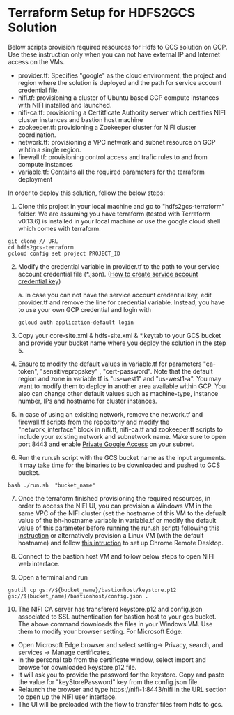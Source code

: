 # Terraform Setup for HDFS2GCS Solution
Below scripts provision required resources for Hdfs to GCS solution on GCP. Use these instruction only when you can not have external IP and Internet access on the VMs.
- provider.tf: Specifies "google" as the cloud environment, the project and region where the solution is deployed and the path for service account credential file. 
- nifi.tf: provisioning a cluster of Ubuntu based GCP compute instances with NIFI installed and launched.
- nifi-ca.tf: provisioning a Certitficate Authority server which certifies NIFI cluster instances and bastion host machine
- zookeeper.tf: provisioning a Zookeeper cluster for NIFI cluster coordination.
- network.tf: provisioning a VPC network and subnet resource on GCP wihtin a single region.
- firewall.tf: provisioning control access and trafic rules to and from compute instances
- variable.tf: Contains all the required parameters for the terraform deployment 


In order to deploy this solution, follow the below steps: 
1. Clone this project in your local machine and go to "hdfs2gcs-terraform" folder. We are assuming you have terraform (tested with Terraform v0.13.6) is installed in your local machine or use the google cloud shell which comes with terraform.
```
git clone // URL 
cd hdfs2gcs-terraform
gcloud config set project PROJECT_ID
```
2. Modify the credential variable in provider.tf to the path to your service account credential file (*.json). ([How to create service account credential key](https://cloud.google.com/iam/docs/creating-managing-service-account-keys#creating))
   
   a. In case you can not have the service account credential key, edit provider.tf and remove the line for credential variable. Instead, you have to use your own GCP credential and login with 
   ```
   gcloud auth application-default login
   ``` 
3. Copy your core-site.xml & hdfs-site.xml & *.keytab to your GCS bucket and provide your bucket name where you deploy the solution in the step 5.
   
4. Ensure to modify the default values in variable.tf for parameters "ca-token", "sensitivepropskey" , "cert-password". Note that the default region and zone in variable.tf is "us-west1" and "us-west1-a". You may want to modify them to deploy in another area available within GCP. You also can change other default values such as machine-type, instance number, IPs and hostname for cluster instances.
   
5. In case of using an exisiting network, remove the network.tf and firewall.tf scripts from the repositoriy and modify the "network_interface" block in nifi.tf, nifi-ca.tf and zookeeper.tf scripts to include your existing network and subnetwork name. Make sure to open port 8443 and enable [Private Google Access](https://cloud.google.com/vpc/docs/configure-private-google-access) on your subnet.

6. Run the run.sh script with the GCS bucket name as the input arguments. It may take time for the binaries to be downloaded and pushed to GCS bucket.
```                                              
bash ./run.sh  "bucket_name"
```
7. Once the terraform finished provisioning the required resources, in order to access the NIFI UI, you can provision a Windows VM in the same VPC of the NIFI cluster (set the hostname of this VM to the defualt value of the bh-hostname variable in variable.tf or modify the default value of this parameter before running the run.sh script) following [this instruction](https://cloud.google.com/compute/docs/instances/connecting-to-windows) or alternatively provision a Linux VM (with the default hostname) and follow [this intruction](https://cloud.google.com/architecture/chrome-desktop-remote-on-compute-engine) to set up Chrome Remote Desktop.
   
8. Connect to the bastion host VM and follow below steps to open NIFI web interface.
   
9.  Open a terminal and run 
```
gsutil cp gs://${bucket_name}/bastionhost/keystore.p12  gs://${bucket_name}/bastionhost/config.json .

``` 
10. The NIFI CA server has transfererd keystore.p12 and config.json associated to SSL authentication for bastion host to your gcs bucket. The above command downloads the files in your Windows VM. Use them to modify your browser setting. For Microsoft Edge:
 - Open Microsoft Edge browser and select setting-> Privacy, search, and services -> Manage certificates.
 - In the personal tab from the certificate window, select import and browse for downloaded keystore.p12 file.
 - It will ask you to provide the password for the keystore. Copy and paste the value for  "keyStorePassword"  key from the config.json file. 
 - Relaunch the browser and type https://nifi-1:8443/nifi in the URL section to open up the NIFI user interface.  
 - The UI will be preloaded with the flow to transfer files from hdfs to gcs. 
